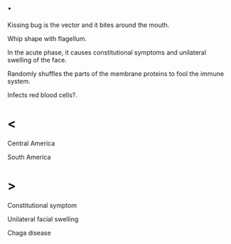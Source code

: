 # .

Kissing bug is the vector and it bites around the mouth.

Whip shape with flagellum.

In the acute phase, it causes constitutional symptoms and unilateral swelling of the face.

Randomly shuffles the parts of the membrane proteins to fool the immune system.

Infects red blood cells?.

# <

Central America

South America

# >

Constitutional symptom

Unilateral facial swelling

Chaga disease
